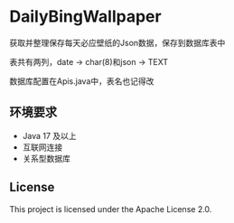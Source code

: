 # DailyBingWallpaper

获取并整理保存每天必应壁纸的Json数据，保存到数据库表中

表共有两列，date -> char(8)和json -> TEXT

数据库配置在Apis.java中，表名也记得改

## 环境要求
- Java 17 及以上
- 互联网连接
- 关系型数据库


## License
This project is licensed under the Apache License 2.0.
